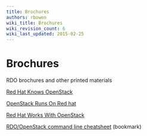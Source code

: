 ```yaml
---
title: Brochures
authors: rbowen
wiki_title: Brochures
wiki_revision_count: 6
wiki_last_updated: 2015-02-25
---
```


# Brochures

RDO brochures and other printed materials

[Red Hat Knows OpenStack](/images/brochure/redhat_knows_openstack-portrait-A4.pdf)

[OpenStack Runs On Red hat](/images/brochure/openstack_runs_on_redhat-portrait-A4.pdf)

[Red Hat Works With OpenStack](/images/brochure/redhat_works_with_openstack-portrait-A4.pdf)

[RDO/OpenStack command line cheatsheet](/images/bookmark/rdo_bookmark.pdf) (bookmark)
